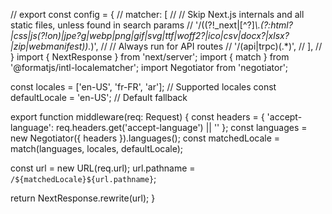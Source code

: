 // export const config = {
//   matcher: [
//     // Skip Next.js internals and all static files, unless found in search params
//     '/((?!_next|[^?]*\\.(?:html?|css|js(?!on)|jpe?g|webp|png|gif|svg|ttf|woff2?|ico|csv|docx?|xlsx?|zip|webmanifest)).*)',
//     // Always run for API routes
//     '/(api|trpc)(.*)',
//   ],
// }
import { NextResponse } from 'next/server';
import { match } from '@formatjs/intl-localematcher';
import Negotiator from 'negotiator';

const locales = ['en-US', 'fr-FR', 'ar']; // Supported locales
const defaultLocale = 'en-US'; // Default fallback

export function middleware(req: Request) {
  const headers = { 'accept-language': req.headers.get('accept-language') || '' };
  const languages = new Negotiator({ headers }).languages();
  const matchedLocale = match(languages, locales, defaultLocale);

  const url = new URL(req.url);
  url.pathname = `/${matchedLocale}${url.pathname}`;

  return NextResponse.rewrite(url);
}
